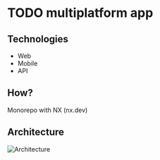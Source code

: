# TODO multiplatform app

## Technologies

- Web
- Mobile
- API

## How?

Monorepo with NX (nx.dev)

## Architecture

![Architecture](https://github.com/Pierrad/TodoProject/tree/main/assets/Architecture.png)